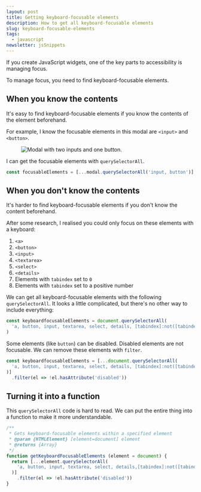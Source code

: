 ```yaml
---
layout: post
title: Getting keyboard-focusable elements
description: How to get all keyboard-focusable elements
slug: keyboard-focusable-elements
tags:
  - javascript
newsletter: jsSnippets
---
```


If you create JavaScript widgets, one of the key parts to accessibility is managing focus.

To manage focus, you need to find keyboard-focusable elements.

<!-- more -->

## When you know the contents

It's easy to find keyboard-focusable elements if you know the contents of the element beforehand.

For example, I know the focusable elements in this modal are `<input>` and `<button>`.

<figure role="figure">
  <img src="/images/2020/get-focusables/modal.png" alt="Modal with two inputs and one button.">
</figure>

I can get the focusable elements with `querySelectorAll`.

```js
const focusableElements = [...modal.querySelectorAll('input, button')]
```

## When you don't know the contents

It's harder to find keyboard-focusable elements if you don't know the content beforehand.

After some research, I realised you could only focus on these elements with a keyboard:

1. `<a>`
2. `<button>`
3. `<input>`
4. `<textarea>`
5. `<select>`
6. `<details>`
7. Elements with `tabindex` set to `0`
8. Elements with `tabindex` set to a positive number

We can get all keyboard-focusable elements with the following `querySelectorAll`. It looks a little complicated, but there's no other way to include everything:

```js
const keyboardfocusableElements = document.querySelectorAll(
  'a, button, input, textarea, select, details, [tabindex]:not([tabindex="-1"])'
)
```

Some elements (like `button`) can be disabled. Disabled elements are not focusable. We can remove these elements with `filter`.

```js
const keyboardfocusableElements = [...document.querySelectorAll(
  'a, button, input, textarea, select, details, [tabindex]:not([tabindex="-1"])'
)]
  .filter(el => !el.hasAttribute('disabled'))
```

## Turning it into a function

This `querySelectorAll` code is hard to read. We can put the entire thing into a function to make it more understandable.

```js
/**
 * Gets keyboard-focusable elements within a specified element
 * @param {HTMLElement} [element=document] element
 * @returns {Array}
 */
function getKeyboardFocusableElements (element = document) {
  return [...element.querySelectorAll(
    'a, button, input, textarea, select, details,[tabindex]:not([tabindex="-1"])'
  )]
    .filter(el => !el.hasAttribute('disabled'))
}
```
